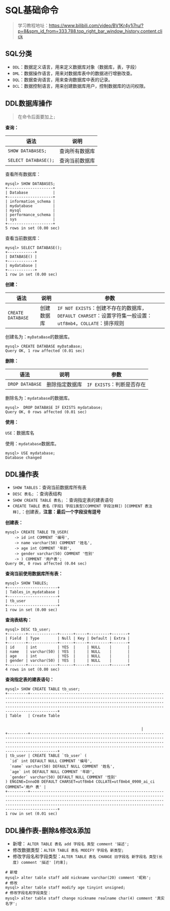 # SQL基础命令

> 学习教程地址：<https://www.bilibili.com/video/BV1Kr4y1i7ru/?p=8&spm_id_from=333.788.top_right_bar_window_history.content.click>

## SQL分类

- `DDL`：数据定义语言，用来定义数据库对象（数据库，表，字段）
- `DML`：数据操作语言，用来对数据库表中的数据进行增删改查。
- `DQL`：数据查询语言，用来查询数据库中表的记录。
- `DCL`：数据控制语言，用来创建数据库用户，控制数据库的访问权限。

## DDL数据库操作

> 在命令后面要加上`;`

**查询：**

|语法|说明|
|---|---|
|`SHOW DATABASES;`|查询所有数据库 |
|`SELECT DATABASE();`|查询当前数据库|

查看所有数据库：

```shell
mysql> SHOW DATABASES; 
+--------------------+
| Database           |
+--------------------+
| information_schema |
| mydatabase         |
| mysql              |
| performance_schema |
| sys                |
+--------------------+
5 rows in set (0.00 sec)
```

查看当前数据库：

```shell
mysql> SELECT DATABASE(); 
+------------+
| DATABASE() |
+------------+
| mydatabase |
+------------+
1 row in set (0.00 sec)
```

**创建：**

|语法|说明|参数|
|---|---|---|
|`CREATE DATABASE`|创建数据库 |`IF NOT EXISTS`：创建不存在的数据库，`DEFAULT CHARSET`：设置字符集一般设置：`utf8mb4`，`COLLATE`：排序规则|

创建名为：`myDataBase`的数据库。

```shell
mysql> CREATE DATABASE myDataBase;
Query OK, 1 row affected (0.01 sec)
```

**删除：**

|语法|说明|参数|
|---|---|---|
|`DROP DATABASE`|删除指定数据库|`IF EXISTS`：判断是否存在|

删除名为：`mydatabase`的数据库。

```shell
mysql>  DROP DATABASE IF EXISTS mydatabase;
Query OK, 0 rows affected (0.01 sec)
```

**使用：**

`USE`：数据库名

使用：`mydatabase`数据库。

```shell
mysql> USE mydatabase;
Database changed
```

## DDL操作表

- `SHOW TABLES`：查询当前数据库所有表
- `DESC 表名;` ：查询表结构
- `SHOW CREATE TABLE 表名;` ：查询指定表的建表语句
- `CREATE TABLE 表名（字段1 字段1类型[COMMENT 字段注释]）[COMMENT 表注释],`：创建表，**注意：最后一个字段没有逗号**

**创建表：**

```shell
mysql> CREATE TABLE TB_USER(
    -> id int COMMENT '编号',
    -> name varchar(50) COMMENT '姓名',
    -> age int COMMENT '年龄',
    -> gender varchar(50) COMMENT '性别'
    -> ) COMMENT '用户表';
Query OK, 0 rows affected (0.04 sec)
```

**查询当前使用数据库所有表：**

```shell
mysql> SHOW TABLES;
+----------------------+
| Tables_in_mydatabase |
+----------------------+
| tb_user              |
+----------------------+
1 row in set (0.00 sec)
```

**查询表结构：**

```shell
mysql> DESC tb_user;
+--------+-------------+------+-----+---------+-------+
| Field  | Type        | Null | Key | Default | Extra |
+--------+-------------+------+-----+---------+-------+
| id     | int         | YES  |     | NULL    |       |
| name   | varchar(50) | YES  |     | NULL    |       |
| age    | int         | YES  |     | NULL    |       |
| gender | varchar(50) | YES  |     | NULL    |       |
+--------+-------------+------+-----+---------+-------+
4 rows in set (0.00 sec)
```

**查询指定表的建表语句：**

```shell
mysql> SHOW CREATE TABLE tb_user;
+---------+----------------------------------------------------------------------------------------------------------------------------------------------------------------------------------------------------------------------------------------------------------------------------------------------------+
| Table   | Create Table


                                                            |
+---------+----------------------------------------------------------------------------------------------------------------------------------------------------------------------------------------------------------------------------------------------------------------------------------------------------+
| tb_user | CREATE TABLE `tb_user` (
  `id` int DEFAULT NULL COMMENT '编号',
  `name` varchar(50) DEFAULT NULL COMMENT '姓名',
  `age` int DEFAULT NULL COMMENT '年龄',
  `gender` varchar(50) DEFAULT NULL COMMENT '性别'
) ENGINE=InnoDB DEFAULT CHARSET=utf8mb4 COLLATE=utf8mb4_0900_ai_ci COMMENT='用户 表' |
+---------+----------------------------------------------------------------------------------------------------------------------------------------------------------------------------------------------------------------------------------------------------------------------------------------------------+
1 row in set (0.01 sec)
```

## DDL操作表-删除&修改&添加

- 新增： `ALTER TABLE 表名 add 字段名 类型 comment '描述';`
- 修改数据类型：`ALTER TABLE 表名 MODIFY 字段名 新类型;`
- 修改字段名和字段类型：`ALTER TABLE 表名 CHANGE 旧字段名 新字段名 类型(长度) comment '描述' [约束];`

```shell
# 新增
mysql> alter table staff add nickname varchar(20) comment '昵称';
# 修改
mysql> alter table staff modify age tinyint unsigned;
# 修改字段名和字段类型：
mysql> alter table staff change nickname realname char(4) comment '真实名字';
```
